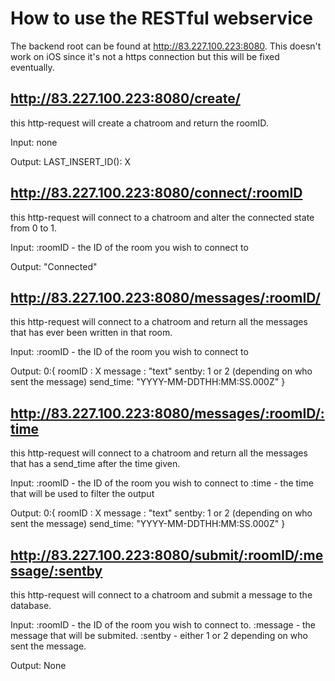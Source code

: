 # How to use the RESTful webservice

The backend root can be found at http://83.227.100.223:8080. This doesn't work on iOS since it's not a https connection but this will be fixed eventually.

## http://83.227.100.223:8080/create/
this http-request will create a chatroom and return the roomID.

Input:
none

Output:
LAST_INSERT_ID():	X

## http://83.227.100.223:8080/connect/:roomID
this http-request will connect to a chatroom and alter the connected state from 0 to 1.

Input:
:roomID - the ID of the room you wish to connect to 

Output:
"Connected"

## http://83.227.100.223:8080/messages/:roomID/
this http-request will connect to a chatroom and return all the messages that has ever been written in that room.

Input:
:roomID - the ID of the room you wish to connect to 

Output:
0:{
	roomID : X
	message : "text"
	sentby: 1 or 2 (depending on who sent the message)
	send_time: "YYYY-MM-DDTHH:MM:SS.000Z"
}

## http://83.227.100.223:8080/messages/:roomID/:time
this http-request will connect to a chatroom and return all the messages that has a send_time after the time given.

Input:
:roomID - the ID of the room you wish to connect to
:time - the time that will be used to filter the output

Output:
0:{
	roomID : X
	message : "text"
	sentby: 1 or 2 (depending on who sent the message)
	send_time: "YYYY-MM-DDTHH:MM:SS.000Z"
}

## http://83.227.100.223:8080/submit/:roomID/:message/:sentby
this http-request will connect to a chatroom and submit a message to the database.

Input:
:roomID - the ID of the room you wish to connect to.
:message - the message that will be submited.
:sentby - either 1 or 2 depending on who sent the message.

Output:
None
